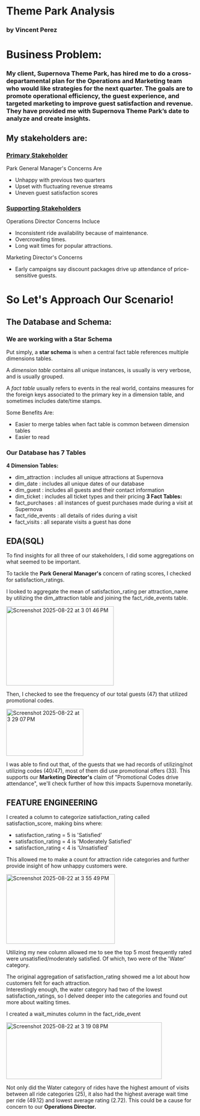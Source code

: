 # Theme Park Analysis
### by Vincent Perez

# Business Problem:

### My client, Supernova Theme Park, has hired me to do a cross-departamental plan for the Operations and Marketing team who would like strategies for the next quarter. The goals are to promote operational efficiency, the guest experience, and targeted marketing to improve guest satisfaction and revenue. They have provided me with Supernova Theme Park’s date to analyze and create insights.

## My stakeholders are:

### <ins>Primary Stakeholder</ins>
Park General Manager's Concerns Are </br>
- Unhappy with previous two quarters </br>
- Upset with fluctuating revenue streams </br>
- Uneven guest satisfaction scores </br>

### <ins>Supporting Stakeholders</ins> </br>
Operations Director Concerns Incluce </br>
- Inconsistent ride availability because of maintenance. </br>
- Overcrowding times. </br>
- Long wait times for popular attractions. </br>

Marketing Director's Concerns </br>
- Early campaigns say discount packages drive up attendance of price-sensitive guests.

# So Let's Approach Our Scenario!

## The Database and Schema:

### We are working with a Star Schema 
Put simply, a __star schema__ is when a central fact table references multiple dimensions tables. </br>

A _dimension table_ contains all unique instances, is usually is very verbose, and is usually grouped. </br>

A _fact table_ usually refers to events in the real world, contains measures for the foreign keys associated to the primary key in a dimension table, and sometimes includes date/time stamps. </br>

Some Benefits Are:
- Easier to merge tables when fact table is common between dimension tables
- Easier to read

### Our Database has 7 Tables

__4 Dimension Tables:__ </br>
- dim_attraction : includes all unique attractions at Supernova
- dim_date : includes all unique dates of our database
- dim_guest : includes all guests and their contact information
- dim_ticket : includes all ticket types and their pricing
__3 Fact Tables:__ </br>
- fact_purchases : all instances of guest purchases made during a visit at Supernova
- fact_ride_events : all details of rides during a visit
- fact_visits : all separate visits a guest has done

## EDA(SQL)

To find insights for all three of our stakeholders, I did some aggregations on what seemed to be important. </br>

To tackle the **Park General Manager's** concern of rating scores, I checked for satisfaction_ratings. </br>

I looked to aggregate the mean of satisfaction_rating per attraction_name by utilizing the dim_attraction table and joining the fact_ride_events table. </br>

<img width="286" height="211" alt="Screenshot 2025-08-22 at 3 01 46 PM" src="https://github.com/user-attachments/assets/fd4b6929-ea10-4c9f-9fa4-729c7177c905" />

Then, I checked to see the frequency of our total guests (47) that utilized promotional codes.

<img width="205" height="125" alt="Screenshot 2025-08-22 at 3 29 07 PM" src="https://github.com/user-attachments/assets/2f0592db-7db5-4fd7-be3f-e1e987466e42" />

I was able to find out that, of the guests that we had records of utilizing/not utilizing codes (40/47), most of them did use promotional offers (33). This supports our **Marketing Director's** claim of "Promotional Codes drive attendance", we'll check further of how this impacts Supernova monetarily.

## FEATURE ENGINEERING

I created a column to categorize satisfaction_rating called satisfaction_score, making bins where:
- satisfaction_rating = 5 is 'Satisfied'
- satisfaction_rating = 4 is 'Moderately Satisfied'
- satisfaction_rating < 4 is 'Unsatisfied'

This allowed me to make a count for attraction ride categories and further provide insight of how unhappy customers were. </br>

<img width="289" height="185" alt="Screenshot 2025-08-22 at 3 55 49 PM" src="https://github.com/user-attachments/assets/68f83ab2-9648-4224-99f4-6462bf0c4b49" />

Utilizing my new column allowed me to see the top 5 most frequently rated were unsatisfied/moderately satisfied. Of which, two were of the 'Water' category.

The original aggregation of satisfaction_rating showed me a lot about how customers felt for each attraction. </br>
Interestingly enough, the water category had two of the lowest satisfaction_ratings, so I delved deeper into the categories and found out more about waiting times. </br>

I created a wait_minutes column in the fact_ride_event

<img width="414" height="151" alt="Screenshot 2025-08-22 at 3 19 08 PM" src="https://github.com/user-attachments/assets/77e64cf4-dec9-4860-85dd-170cc7c00e4a" />

Not only did the Water category of rides have the highest amount of visits between all ride categories (25), it also had the highest average wait time per ride (49.12) and lowest average rating (2.72). This could be a cause for concern to our **Operations Director.**
